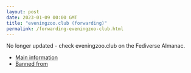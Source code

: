 ```yaml
---
layout: post
date: 2023-01-09 00:00 GMT
title: "eveningzoo.club (forwarding)"
permalink: /forwarding-eveningzoo-club.html
---
```


No longer updated - check eveningzoo.club on the Fediverse Almanac.

* [Main information](https://www.fediversealmanac.com/api/v1/instances/eveningzoo.club)
* [Banned from](https://www.fediversealmanac.com/api/v1/instances/eveningzoo.club/banned_from)

